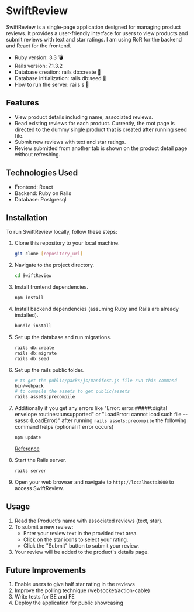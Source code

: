 # SwiftReview

SwiftReview is a single-page application designed for managing product reviews. It provides a user-friendly interface for users to view products and submit reviews with text and star ratings. I am using RoR for the backend and React for the frontend.

* Ruby version: 3.3 💣
* Rails version: 7.1.3.2
* Database creation: rails db:create 🚀
* Database initialization: rails db:seed 🌱
* How to run the server: rails s 🏃

## Features

- View product details including name, associated reviews.
- Read existing reviews for each product. Currently, the root page is directed to the dummy single product that is created after running seed file.
- Submit new reviews with text and star ratings.
- Review submitted from another tab is shown on the product detail page without refreshing.

## Technologies Used

- Frontend: React
- Backend: Ruby on Rails
- Database: Postgresql

## Installation

To run SwiftReview locally, follow these steps:

1. Clone this repository to your local machine.
   ```bash
   git clone [repository_url]
   ```

2. Navigate to the project directory.
   ```bash
   cd SwiftReview
   ```

3. Install frontend dependencies.
   ```bash
   npm install
   ```

4. Install backend dependencies (assuming Ruby and Rails are already installed).
   ```bash
   bundle install
   ```

5. Set up the database and run migrations.
   ```bash
   rails db:create
   rails db:migrate
   rails db:seed
   ```

6. Set up the rails public folder.
   ```bash
   # to get the public/packs/js/manifest.js file run this command
   bin/webpack
   # to compile the assets to get public/assets
   rails assets:precompile
   ```

7. Additionally if you get any errors like "Error: error:#####:digital envelope routines::unsupported" or "LoadError: cannot load such file -- sassc (LoadError)" after running ```rails assets:precompile``` the following command helps (optional if error occurs)
   ```bash
   npm update
   ```
   [Reference](https://stackoverflow.com/questions/69692842/error-message-error0308010cdigital-envelope-routinesunsupported)

8. Start the Rails server.
   ```bash
   rails server
   ```

9. Open your web browser and navigate to `http://localhost:3000` to access SwiftReview.

## Usage

1. Read the Product's name with associated reviews (text, star).
2. To submit a new review:
   - Enter your review text in the provided text area.
   - Click on the star icons to select your rating.
   - Click the "Submit" button to submit your review.
3. Your review will be added to the product's details page.

## Future Improvements

1. Enable users to give half star rating in the reviews
2. Improve the polling technique (websocket/action-cable)
3. Write tests for BE and FE
4. Deploy the application for public showcasing

